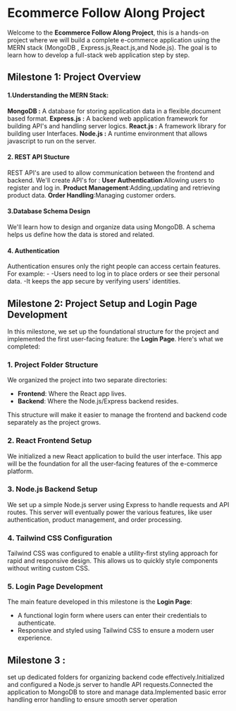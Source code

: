 # Ecommerce Follow Along Project
 Welcome to the **Ecommerce Follow Along Project**, this is a hands-on project where we will build a complete e-commerce application using the MERN stack (MongoDB , Express.js,React.js,and Node.js). The goal is to learn how to develop a full-stack web application step by step.


 ## Milestone  1: Project Overview

 #### 1.Understanding the MERN Stack:
  **MongoDB :** A database for storing application data in a flexible,document based format.
  **Express.js :** A backend web application framework for building API's and handling server logics.
  **React.js :** A framework library for building user Interfaces.
  **Node.js :** A runtime environment that allows javascript to run on the server.

  #### 2. REST API Stucture
  REST API's are used to allow communication between the frontend and backend.
  We'll create API's for :
  **User Authentication**:Allowing users to register and log in.
  **Product Management**:Adding,updating and retrieving product data.
  **Order Handling**:Managing customer orders.

  #### 3.Database Schema Design
  We'll learn how to design and organize data using MongoDB. A schema helps us define how the data is stored and related.


  #### 4. Authentication
Authentication ensures only the right people can access certain features. For example: - 
-Users need to log in to place orders or see their personal data.
-It keeps the app secure by verifying users' identities.

## Milestone 2: Project Setup and Login Page Development

In this milestone, we set up the foundational structure for the project and implemented the first user-facing feature: the **Login Page**. Here's what we completed:

### 1. **Project Folder Structure**
We organized the project into two separate directories:
- **Frontend**: Where the React app lives.
- **Backend**: Where the Node.js/Express backend resides.

This structure will make it easier to manage the frontend and backend code separately as the project grows.

### 2. **React Frontend Setup**
We initialized a new React application to build the user interface. This app will be the foundation for all the user-facing features of the e-commerce platform.

### 3. **Node.js Backend Setup**
We set up a simple Node.js server using Express to handle requests and API routes. This server will eventually power the various features, like user authentication, product management, and order processing.

### 4. **Tailwind CSS Configuration**
Tailwind CSS was configured to enable a utility-first styling approach for rapid and responsive design. This allows us to quickly style components without writing custom CSS.

### 5. **Login Page Development**
The main feature developed in this milestone is the **Login Page**:
- A functional login form where users can enter their credentials to authenticate.
- Responsive and styled using Tailwind CSS to ensure a modern user experience.



## Milestone 3 :
set up dedicated folders for organizing backend code effectively.Initialized and configured a Node.js server to handle API requests.Connected the application to MongoDB to store and manage data.Implemented basic error handling error handling to ensure smooth server operation


